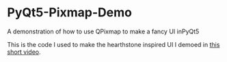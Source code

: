 # PyQt5-Pixmap-Demo
A demonstration of how to use QPixmap to make a fancy UI inPyQt5

This is the code I used to make the hearthstone inspired UI I demoed in [this short video](https://www.youtube.com/watch?v=Nef7boZO6BE).
